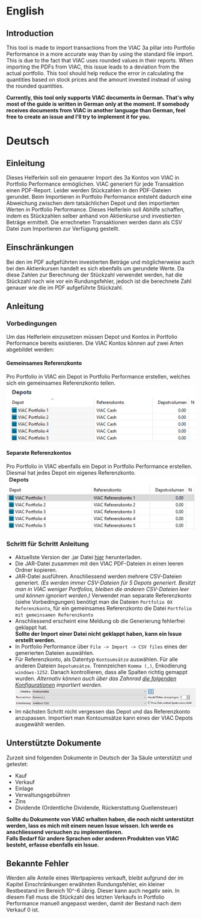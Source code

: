 # English
## Introduction
This tool is made to import transactions from the VIAC 3a pillar into Portfolio Performance in a more accurate way than by using the standard file import.
This is due to the fact that VIAC uses rounded values in their reports. When importing the PDFs from VIAC, this issue leads to a deviation from the actual portfolio.
This tool should help reduce the error in calculating the quantities based on stock prices and the amount invested instead of using the rounded quantities.  
  
**Currently, this tool only supports VIAC documents in German. That's why most of the guide is written in German only at the moment.
If somebody receives documents from VIAC in another language than German, feel free to create an issue and I'll try to implement it for you.**


# Deutsch
## Einleitung

Dieses Helferlein soll ein genauerer Import des 3a Kontos von VIAC in Portfolio Performance ermöglichen.
VIAC generiert für jede Transaktion einen PDF-Report. Leider werden Stückzahlen in den PDF-Dateien gerundet. 
Beim Importieren in Portfolio Performance entsteht dadurch eine Abweichung zwischen dem tatsächlichen Depot und den importierten Werten in Portfolio Performance.
Dieses Helferlein soll Abhilfe schaffen, indem es Stückzahlen selber anhand von Aktienkurse und investierten Beträge ermittelt.
Die errechneten Transaktionen werden dann als CSV Datei zum Importieren zur Verfügung gestellt.

## Einschränkungen
Bei den im PDF aufgeführten investierten Beträge und möglicherweise auch bei den Aktienkursen handelt es sich ebenfalls um gerundete Werte. 
Da diese Zahlen zur Berechnung der Stückzahl verwendet werden, hat die Stückzahl nach wie vor ein Rundungsfehler, jedoch ist die berechnete Zahl genauer wie die im PDF aufgeführte Stückzahl.

## Anleitung
### Vorbedingungen
Um das Helferlein einzusetzen müssen Depot und Kontos in Portfolio Performance bereits existieren. Die VIAC Kontos können auf zwei Arten abgebildet werden:
#### Gemeinsames Referenzkonto 
Pro Portfolio in VIAC ein Depot in Portfolio Performance erstellen, welches sich ein gemeinsames Referenzkonto teilen.  
![Portfolio Performance Depot Example](/docs/PP_example1.jpg)
#### Separate Referenzkontos
Pro Portfolio in VIAC ebenfalls ein Depot in Portfolio Performance erstellen. Diesmal hat jedes Depot ein eigenes Referenzkonto. 
![Portfolio Performance Depot Example](/docs/PP_example2.jpg)

### Schritt für Schritt Anleitung
- Aktuellste Version der .jar Datei [hier](https://github.com/DomeAlonso/ViacCSVFileGenerator/releases) herunterladen.
- Die JAR-Datei zusammen mit den VIAC PDF-Dateien in einen leeren Ordner kopieren.
- JAR-Datei ausführen. Anschliessend werden mehrere CSV-Dateien generiert. _(Es werden immer CSV-Dateien für 5 Depots generiert. Besitzt man in VIAC weniger Portfolios, bleiben die anderen CSV-Dateien leer und können ignoriert werden.)_
 Verwendet man separate Referenzkonto (siehe Vorbedingungen) benötigt man die Dateien `Portfolio 0X Referenzkonto`, für ein gemeinsames Referenzkonto die Datei `Portfolio mit gemeinsamen Referenzkonto`
- Anschliessend erscheint eine Meldung ob die Generierung fehlerfrei geklappt hat.  
**Sollte der Import einer Datei nicht geklappt haben, kann ein Issue erstellt werden.**
- In Portfolio Performance über `File -> Import -> CSV files` eines der generierten Dateien auswählen.
- Für Referenzkonto, als Datentyp `Kontoumsätze` auswählen. Für alle anderen Dateien `Depotumsätze`. Trennzeichen `Komma (,)`, Enkodierung `windows-1252`. Danach kontrollieren, dass alle Spalten richtig gemappt wurden. _Alternativ können auch über das Zahnrad [die folgenden Konfigurationen](https://github.com/DomeAlonso/ViacCSVFileGenerator/releases/latest/download/PortfolioPerformance_Import_Config-V1.0.0.zip) importiert werden._
![Portfolio Performance Import Settings](/docs/ImportSettings.jpg)
- Im nächsten Schritt nicht vergessen das Depot und das Referenzkonto anzupassen. Importiert man Kontoumsätze kann eines der VIAC Depots ausgewählt werden.

## Unterstützte Dokumente
Zurzeit sind folgenden Dokumente in Deutsch der 3a Säule unterstützt und getestet:
- Kauf
- Verkauf
- Einlage
- Verwaltungsgebühren
- Zins
- Dividende (Ordentliche Dividende, Rückerstattung Quellensteuer)  
  
**Sollte du Dokumente von VIAC erhalten haben, die noch nicht unterstützt werden, lass es mich mit einem neuen Issue wissen. Ich werde es anschliessend versuchen zu implementieren.  
Falls Bedarf für andere Sprachen oder anderen Produkten von VIAC besteht, erfasse ebenfalls ein Issue.**


## Bekannte Fehler
Werden alle Anteile eines Wertpapieres verkauft, bleibt aufgrund der im Kapitel Einschränkungen erwähnten Rundungsfehler, ein kleiner Restbestand im Bereich 10^-6 übrig. 
Dieser kann auch negativ sein. In diesem Fall muss die Stückzahl des letzten Verkaufs in Portfolio Performance manuell angepasst werden, damit der Bestand nach dem Verkauf 0 ist.
